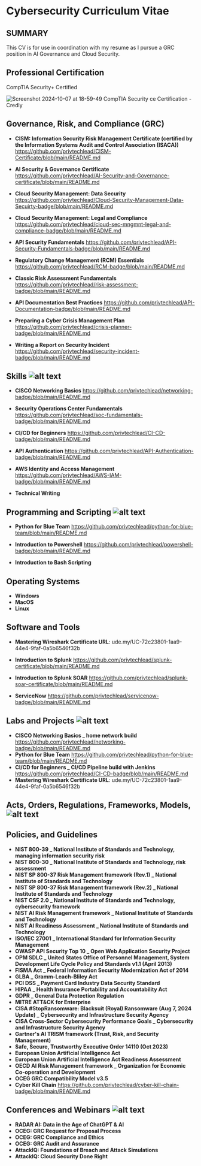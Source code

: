 # Cybersecurity Curriculum Vitae

## SUMMARY
This CV is for use in coordination with my resume as I pursue a GRC position in AI Governance and Cloud Security.

## Professional Certification  
CompTIA Security+ Certified 





![Screenshot 2024-10-07 at 18-59-49 CompTIA Security ce Certification - Credly](https://github.com/user-attachments/assets/48475d74-1da4-4b79-9a93-004d45c9d33d)

## Governance, Risk, and Compliance (GRC) 
* __CISM: Information Security Risk Management Certificate (certified by the Information Systems Audit and Control Association (ISACA))__
https://github.com/privtechlead/CISM-Certificate/blob/main/README.md

* __AI Security & Governance Certificate__
https://github.com/privtechlead/AI-Security-and-Governance-certificate/blob/main/README.md

* __Cloud Security Management: Data Security__
https://github.com/privtechlead/Cloud-Security-Management-Data-Secuirty-badge/blob/main/README.md

* __Cloud Security Management: Legal and Compliance__
https://github.com/privtechlead/cloud-sec-mngmnt-legal-and-compliance-badge/blob/main/README.md

* __API Security Fundamentals__
https://github.com/privtechlead/API-Security-Fundamentals-badge/blob/main/README.md
    
* __Regulatory Change Management (RCM) Essentials__
https://github.com/privtechlead/RCM-badge/blob/main/README.md

* __Classic Risk Assessment Fundamentals__
https://github.com/privtechlead/risk-assessment-badge/blob/main/README.md

* __API Documentation Best Practices__
https://github.com/privtechlead/API-Documentation-badge/blob/main/README.md

*  __Preparing a Cyber Crisis Management Plan__
https://github.com/privtechlead/crisis-planner-badge/blob/main/README.md

* __Writing a Report on Security Incident__
https://github.com/privtechlead/security-incident-badge/blob/main/README.md

## Skills  ![alt text](https://external-content.duckduckgo.com/iu/?u=https%3A%2F%2Fi.pinimg.com%2F236x%2F83%2Fb8%2F73%2F83b873e09c787b78d5c68dad5ae64fcf.jpg%3Fnii%3Dt&f=1&nofb=1&ipt=16950416da9ec2962716d8078345c05716ebb74da974e446f442e037e7684c18&ipo=images)  

*  __CISCO Networking Basics__
https://github.com/privtechlead/networking-badge/blob/main/README.md

* __Security Operations Center Fundamentals__
https://github.com/privtechlead/soc-fundamentals-badge/blob/main/README.md

* __CI/CD for Beginners__
https://github.com/privtechlead/CI-CD-badge/blob/main/README.md

* __API Authentication__
https://github.com/privtechlead/API-Authentication-badge/blob/main/README.md

* __AWS Identity and Access Management__
https://github.com/privtechlead/AWS-IAM-badge/blob/main/README.md

* __Technical Writing__


## Programming and Scripting   ![alt text](https://media.tenor.com/whgQwNlVvNkAAAAj/xero-code.gif)
* __Python for Blue Team__
https://github.com/privtechlead/python-for-blue-team/blob/main/README.md

*  __Introduction to Powershell__
https://github.com/privtechlead/powershell-badge/blob/main/README.md

* __Introduction to Bash Scripting__



## Operating Systems 

* __Windows__
* __MacOS__
* __Linux__


## Software and Tools  

* __Mastering Wireshark Certificate URL__:  ude.my/UC-72c23801-1aa9-44e4-9faf-0a5b6546f32b

* __Introduction to Splunk__
https://github.com/privtechlead/splunk-certificate/blob/main/README.md

* __Introduction to Splunk SOAR__
https://github.com/privtechlead/splunk-soar-certificate/blob/main/README.md

* __ServiceNow__
https://github.com/privtechlead/servicenow-badge/blob/main/README.md


## Labs and Projects   ![alt text](https://th.bing.com/th/id/OIP.bMMYiJLNMN-zv6DI71VVeAHaEJ?w=295&h=180&c=7&r=0&o=5&pid=1.7)
* __CISCO Networking Basics _ home network build__
https://github.com/privtechlead/networking-badge/blob/main/README.md
* __Python for Blue Team__
https://github.com/privtechlead/python-for-blue-team/blob/main/README.md
* __CI/CD for Beginners _ CI/CD Pipeline build with Jenkins__
https://github.com/privtechlead/CI-CD-badge/blob/main/README.md
* __Mastering Wireshark Certificate URL__:  ude.my/UC-72c23801-1aa9-44e4-9faf-0a5b6546f32b

## Acts, Orders, Regulations, Frameworks, Models, ![alt text](https://th.bing.com/th/id/OIP.BhxMp369PZ-55wULJRMgugHaIC?pid=ImgDet&w=137&h=148.6595744680851&c=7)
## Policies, and Guidelines


* __NIST 800-39 _ National Institute of Standards and Technology, managing information security risk__
* __NIST 800-30 _ National Institute of Standards and Technology, risk assessment__
* __NIST SP 800-37 Risk Management framework (Rev.1) _ National Institute of Standards and Technology__
* __NIST SP 800-37 Risk Management framework (Rev.2) _ National Institute of Standards and Technology__
* __NIST CSF 2.0 _ National Institute of Standards and Technology, cybersecurity framework__
* __NIST AI Risk Management framework _ National Institute of Standards and Technology__
* __NIST AI Readiness Assessment _ National Institute of Standards and Technology__
* __ISO/IEC 27001 _ International Standard for Information Security Management__
* __OWASP API Security Top 10 _ Open Web Application Security Project__
* __OPM SDLC _ United States Office of Personnel Management, System Development Life Cycle Policy and Standards v1.1 (April 2013)__
* __FISMA Act _ Federal Information Security Modernization Act of 2014__
* __GLBA _ Gramm-Leach-Bliley Act__
* __PCI DSS _ Payment Card Industry Data Security Standard__
* __HIPAA _ Health Insurance Portability and Accountability Act__
* __GDPR _ General Data Protection Regulation__
* __MITRE ATT&CK for Enterprise__
* __CISA #StopRansomware: Blacksuit (Royal) Ransomware (Aug 7, 2024 Update) _ Cybersecurity and Infrastructure Security Agency__
* __CISA Cross-Sector Cybersecurity Performance Goals _ Cybersecurity and Infrastructure Security Agency__
* __Gartner's AI TRISM framework (Trust, Risk, and Security Management)__
* __Safe, Secure, Trustworthy Executive Order 14110 (Oct 2023)__
* __European Union Artificial Intelligence Act__
* __European Union Artificial Intelligence Act Readiness Assessment__
* __OECD AI Risk Management framework _ Organization for Economic Co-operation and Development__
* __OCEG GRC Compatibility Model v3.5__
* __Cyber Kill Chain__
https://github.com/privtechlead/cyber-kill-chain-badge/blob/main/README.md


## Conferences and Webinars ![alt text](https://th.bing.com/th/id/OIP.sWnKdSpaBAUDD1niw60h7AHaDh?w=304&h=166&c=7&r=0&o=5&pid=1.7)
* __RADAR AI: Data in the Age of ChatGPT & AI__
* __OCEG: GRC Request for Proposal Process__
* __OCEG: GRC Compliance and Ethics__
* __OCEG: GRC Audit and Assurance__
* __AttackIQ: Foundations of Breach and Attack Simulations__
* __AttackIQ: Cloud Security Done Right__


